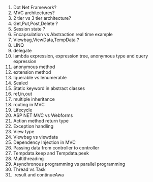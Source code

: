 
1. Dot Net Framework?
2. MVC architectures?
3. 2 tier vs 3 tier architecture?
4. Get,Put,Post,Delete ?
5. Session state ?
6. Encapsulation vs Abstraction real time example
7. Viewbag,ViewData,TempData ?
8. LINQ
9. delegate
10. lambda expression, expression tree, anonymous type and query expression
11. anonymous method
12. extension method
13. Iquerable vs Ienumerable
14. Sealed
15. Static keyword in abstract classes
16. ref,in,out
17. multiple inheritance
18. routing in MVC
19. Lifecycle
20. ASP NET MVC vs Webforms
21. Action method return type
22. Exception handling
23. View type
24. Viewbag vs viewdata
25. Dependency Injection in MVC
26. Passing data from controller to controller
27. Tempdata.keep and Tempdata.peek
28. Multithreading 
29. Asynchronous programming vs parallel programming
30. Thread vs Task
31. .result and continueAwa